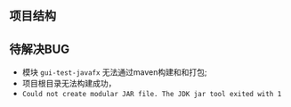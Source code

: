 ## 项目结构

## 待解决BUG
* 模块 `gui-test-javafx` 无法通过maven构建和和打包;
* 项目根目录无法构建成功，
* `Could not create modular JAR file. The JDK jar tool exited with 1`